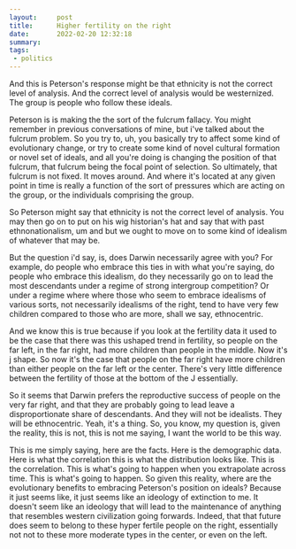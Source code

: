 ```yaml
---
layout:     post
title:      Higher fertility on the right
date:       2022-02-20 12:32:18
summary:    
tags:
 - politics
---
```


And this is Peterson's response might be that ethnicity is not the correct level of analysis. And the correct level of analysis would be westernized. The group is people who follow these ideals.

Peterson is is making the the sort of the fulcrum fallacy. You might remember in previous conversations of mine, but i've talked about the fulcrum problem. So you try to, uh, you basically try to affect some kind of evolutionary change, or try to create some kind of novel cultural formation or novel set of ideals, and all you're doing is changing the position of that fulcrum, that fulcrum being the focal point of selection. So ultimately, that fulcrum is not fixed. It moves around. And where it's located at any given point in time is really a function of the sort of pressures which are acting on the group, or the individuals comprising the group.

So Peterson might say that ethnicity is not the correct level of analysis. You may then go on to put on his wig historian's hat and say that with past ethnonationalism, um and but we ought to move on to some kind of idealism of whatever that may be.

But the question i'd say, is, does Darwin necessarily agree with you? For example, do people who embrace this ties in with what you're saying, do people who embrace this idealism, do they necessarily go on to lead the most descendants under a regime of strong intergroup competition? Or under a regime where where those who seem to embrace idealisms of various sorts, not necessarily idealisms of the right, tend to have very few children compared to those who are more, shall we say, ethnocentric.

And we know this is true because if you look at the fertility data it used to be the case that there was this ushaped trend in fertility, so people on the far left, in the far right, had more children than people in the middle. Now it's j shape. So now it's the case that people on the far right have more children than either people on the far left or the center. There's very little difference between the fertility of those at the bottom of the J essentially.

So it seems that Darwin prefers the reproductive success of people on the very far right, and that they are probably going to lead leave a disproportionate share of descendants. And they will not be idealists. They will be ethnocentric. Yeah, it's a thing. So, you know, my question is, given the reality, this is not, this is not me saying, I want the world to be this way.

This is me simply saying, here are the facts. Here is the demographic data. Here is what the correlation this is what the distribution looks like. This is the correlation. This is what's going to happen when you extrapolate across time. This is what's going to happen. So given this reality, where are the evolutionary benefits to embracing Peterson's position on ideals? Because it just seems like, it just seems like an ideology of extinction to me. It doesn't seem like an ideology that will lead to the maintenance of anything that resembles western civilization going forwards. Indeed, that that future does seem to belong to these hyper fertile people on the right, essentially not not to these more moderate types in the center, or even on the left.